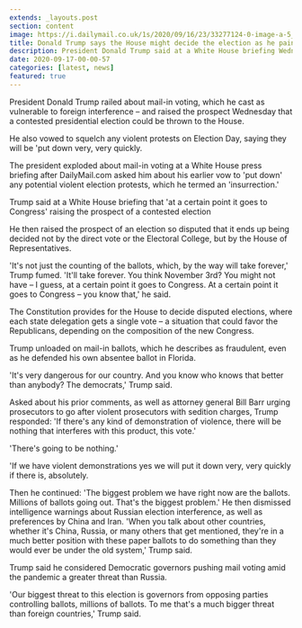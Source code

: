 ```yaml
---
extends: _layouts.post
section: content
image: https://i.dailymail.co.uk/1s/2020/09/16/23/33277124-0-image-a-5_1600296616970.jpg 
title: Donald Trump says the House might decide the election as he paints doomsday scenario 
description: President Donald Trump said at a White House briefing Wednesday that mail voting was very dangerous and raised the prospect of a contested election that is decided by the House. 
date: 2020-09-17-00-00-57 
categories: [latest, news] 
featured: true 
--- 
```

President Donald Trump railed about mail-in voting, which he cast as vulnerable to foreign interference – and raised the prospect Wednesday that a contested presidential election could be thrown to the House.

He also vowed to squelch any violent protests on Election Day, saying they will be 'put down very, very quickly.

The president exploded about mail-in voting at a White House press briefing after DailyMail.com asked him about his earlier vow to 'put down' any potential violent election protests, which he termed an 'insurrection.'

Trump said at a White House briefing that 'at a certain point it goes to Congress' raising the prospect of a contested election

He then raised the prospect of an election so disputed that it ends up being decided not by the direct vote or the Electoral College, but by the House of Representatives. 

'It's not just the counting of the ballots, which, by the way will take forever,' Trump fumed. 'It'll take forever. You think November 3rd? You might not have – I guess, at a certain point it goes to Congress. At a certain point it goes to Congress – you know that,' he said. 

The Constitution provides for the House to decide disputed elections, where each state delegation gets a single vote – a situation that could favor the Republicans, depending on the composition of the new Congress. 

Trump unloaded on mail-in ballots, which he describes as fraudulent, even as he defended his own absentee ballot in Florida.

'It's very dangerous for our country. And you know who knows that better than anybody? The democrats,' Trump said.

Asked about his prior comments, as well as attorney general Bill Barr urging prosecutors to go after violent prosecutors with sedition charges, Trump responded: 'If there's any kind of demonstration of violence, there will be nothing that interferes with this product, this vote.'

'There's going to be nothing.'

'If we have violent demonstrations yes we will put it down very, very quickly if there is, absolutely. 

Then he continued: 'The biggest problem we have right now are the ballots. Millions of ballots going out. That's the biggest problem.' He then dismissed intelligence warnings about Russian election interference, as well as preferences by China and Iran. 'When you talk about other countries, whether it's China, Russia, or many others that get mentioned, they're in a much better position with these paper ballots to do something than they would ever be under the old system,' Trump said. 

Trump said he considered Democratic governors pushing mail voting amid the pandemic a greater threat than Russia. 

'Our biggest threat to this election is governors from opposing parties controlling ballots, millions of ballots. To me that's a much bigger threat than foreign countries,' Trump said.  

